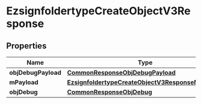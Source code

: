 
# EzsignfoldertypeCreateObjectV3Response

## Properties
| Name | Type | Description | Notes |
| ------------ | ------------- | ------------- | ------------- |
| **objDebugPayload** | [**CommonResponseObjDebugPayload**](CommonResponseObjDebugPayload.md) |  |  |
| **mPayload** | [**EzsignfoldertypeCreateObjectV3ResponseMPayload**](EzsignfoldertypeCreateObjectV3ResponseMPayload.md) |  |  |
| **objDebug** | [**CommonResponseObjDebug**](CommonResponseObjDebug.md) |  |  [optional] |



